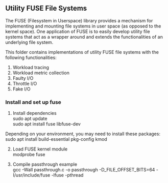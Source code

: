 ## Utility FUSE File Systems

The FUSE (Filesystem in Userspace) library provides a mechanism for implementing and mounting file systems in user space (as opposed to the kernel space). One application of FUSE is to easily develop utility file systems that act as a wrapper around and extends the functionalities of an underlying file system.  

This folder contains implementations of utility FUSE file systems with the following functionalities:  
1) Workload tracing  
2) Workload metric collection  
3) Faulty I/O   
4) Throttle I/O  
5) Fake I/O

### Install and set up fuse

1) Install dependencies  
sudo apt update  
sudo apt install fuse libfuse-dev  

Depending on your environment, you may need to install these packages:  
sudo apt install build-essential pkg-config kmod  

2) Load FUSE kernel module    
modprobe fuse  

3) Compile passthrough example  
gcc -Wall passthrough.c -o passthrough -D_FILE_OFFSET_BITS=64 -I/usr/include/fuse -lfuse -pthread

